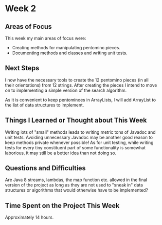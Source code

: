 # Week 2
## Areas of Focus

This week my main areas of focus were:
* Creating methods for manipulating pentomino pieces.
* Documenting methods and classes and writing unit tests.

## Next Steps

I now have the necessary tools to create the 12 pentomino pieces (in all their orientations) from 12 strings. After creating the pieces I intend to move on to implementing a simple version of the search algorithm.

As it is convenient to keep pentominoes in ArrayLists, I will add ArrayList to the list of data structures to implement.

## Things I Learned or Thought about This Week

Writing lots of "small" methods leads to writing metric tons of Javadoc and unit tests. Avoiding unnecessary Javadoc may be another good reason to keep methods private whenever possible! As for unit testing, while writing tests for every tiny constituent part of some functionality is somewhat laborious, it may still be a better idea than not doing so.

## Questions and Difficulties

Are Java 8 streams, lambdas, the map function etc. allowed in the final version of the project as long as they are not used to "sneak in" data structures or algorithms that would otherwise have to be implemented?

## Time Spent on the Project This Week

Approximately 14 hours.
